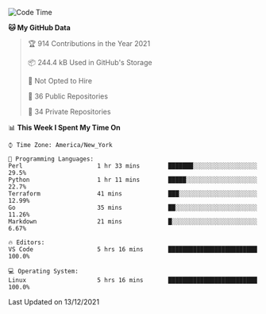 <!--START_SECTION:waka-->
![Code Time](http://img.shields.io/badge/Code%20Time-37%20hrs%2018%20mins-blue)

**🐱 My GitHub Data** 

> 🏆 914 Contributions in the Year 2021
 > 
> 📦 244.4 kB Used in GitHub's Storage 
 > 
> 🚫 Not Opted to Hire
 > 
> 📜 36 Public Repositories 
 > 
> 🔑 34 Private Repositories  
 > 
📊 **This Week I Spent My Time On** 

```text
⌚︎ Time Zone: America/New_York

💬 Programming Languages: 
Perl                     1 hr 33 mins        ███████░░░░░░░░░░░░░░░░░░   29.5% 
Python                   1 hr 11 mins        █████░░░░░░░░░░░░░░░░░░░░   22.7% 
Terraform                41 mins             ███░░░░░░░░░░░░░░░░░░░░░░   12.99% 
Go                       35 mins             ██░░░░░░░░░░░░░░░░░░░░░░░   11.26% 
Markdown                 21 mins             █░░░░░░░░░░░░░░░░░░░░░░░░   6.67%

🔥 Editors: 
VS Code                  5 hrs 16 mins       █████████████████████████   100.0%

💻 Operating System: 
Linux                    5 hrs 16 mins       █████████████████████████   100.0%

```


 Last Updated on 13/12/2021
<!--END_SECTION:waka-->